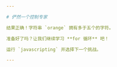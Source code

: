 ```yaml
---

# 俨然一个控制专家

结果正确！字符串 `orange` 拥有多于五个的字符。

准备好了吗？让我们继续学习 **for 循环** 吧！

运行 `javascripting` 并选择下一个挑战。

---
```

